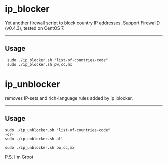 ip_blocker
===================


Yet another firewall script to block country IP addresses. Support FirewallD (v0.4.3), tested on CentOS 7.

----------


Usage
-------------
```{r, engine='bash', count_lines}
 sudo ./ip_blocker.sh "list-of-countries-code"
 sudo ./ip_blocker.sh pw,cc,mx
```

ip_unblocker
===================


removes IP-sets and rich-language rules added by ip_blocker.

----------


Usage
-------------
```{r, engine='bash', count_lines}
sudo ./ip_unblocker.sh "list-of-countries-code"
-or-
sudo ./ip_unblocker.sh all 

sudo ./ip_unblocker.sh pw,cc,mx
```















P.S. I'm Groot

